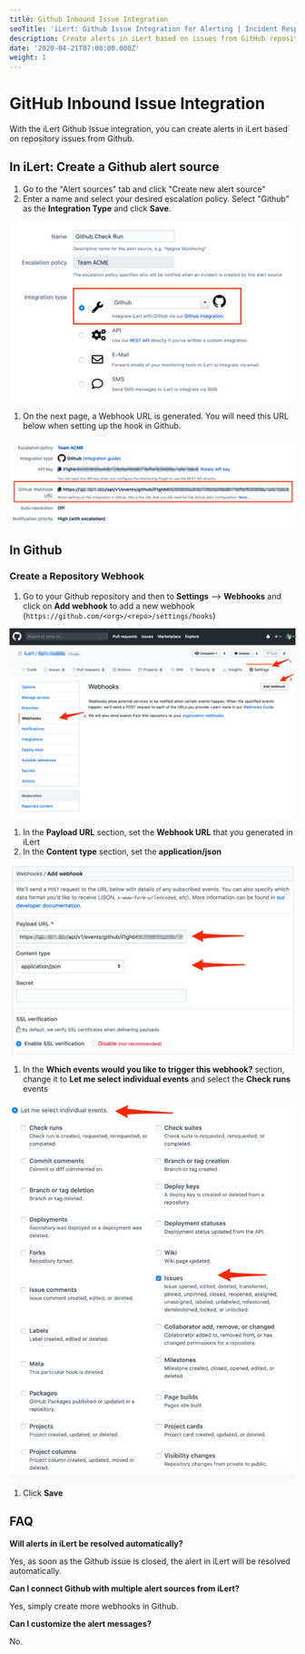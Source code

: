 ```yaml
---
title: Github Inbound Issue Integration
seoTitle: 'iLert: Github Issue Integration for Alerting | Incident Response | Uptime'
description: Create alerts in iLert based on issues from GitHub repositories.
date: '2020-04-21T07:00:00.000Z'
weight: 1
---
```


# GitHub Inbound Issue Integration

With the iLert Github Issue integration, you can create alerts in iLert based on repository issues from Github.

## In iLert: Create a Github alert source <a id="create-alert-source"></a>

1. Go to the "Alert sources" tab and click "Create new alert source"
2. Enter a name and select your desired escalation policy. Select "Github" as the **Integration Type** and click **Save**.

![](../../.gitbook/assets/ghii1.png)

1. On the next page, a Webhook URL is generated. You will need this URL below when setting up the hook in Github.

![](../../.gitbook/assets/ghii2.png)

## In Github <a id="in-github"></a>

### Create a Repository Webhook

1. Go to your Github repository and then to **Settings** --&gt; **Webhooks** and click on **Add webhook** to add a new webhook \(`https://github.com/<org>/<repo>/settings/hooks`\)

![](../../.gitbook/assets/ghii3.png)

1. In the **Payload URL** section, set the **Webhook URL** that you generated in iLert
2. In the **Content type** section, set the **application/json**

![](../../.gitbook/assets/ghii4.png)

1. In the **Which events would you like to trigger this webhook?** section, change it to **Let me select individual events** and select the **Check runs** events

![](../../.gitbook/assets/ghii5.png)

1. Click **Save**

## FAQ <a id="faq"></a>

**Will alerts in iLert be resolved automatically?**

Yes, as soon as the Github issue is closed, the alert in iLert will be resolved automatically.

**Can I connect Github with multiple alert sources from iLert?**

Yes, simply create more webhooks in Github.

**Can I customize the alert messages?**

No.

